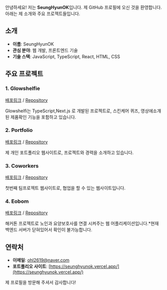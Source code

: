 안녕하세요! 저는 **SeungHyunOK**입니다. 제 GitHub 프로필에 오신 것을 환영합니다. 아래는 제 소개와 주요 프로젝트들입니다.

## 소개

- **이름**: SeungHyunOK
- **관심 분야**: 웹 개발, 프론트엔드 기술
- **기술 스택**: JavaScript, TypeScript, React, HTML, CSS

## 주요 프로젝트


### 1. Glowshelfie
[배포링크](https://glowshelfie.vercel.app/) / [Repository](https://github.com/SeungHyunOK/Glowshelfie)

Glowshelfi는 TypeScript,Next.js 로 개발된 프로젝트로, 스킨케어 퀴즈, 영상에소걔된 제품확인 기능을 포함하고 있습니다. 

### 2. Portfolio
[배포링크](https://seunghyunok.vercel.app/) / [Repository](https://github.com/SeungHyunOK/SeungHyunOK)

제 개인 포트폴리오 웹사이트로, 프로젝트와 경력을 소개하고 있습니다. 

### 3. Coworkers
[배포링크](https://coworkers-colla.netlify.app/) / [Repository](https://github.com/team-collabor/coworkers)


첫번째 팀프로젝트 웹사이트로, 협업을 할 수 있는 웹사이트입니다.

### 4. Eobom
[배포링크](https://eobom-243e0.web.app/login/) / [Repository](https://github.com/SeungHyunOK/eobom)

해커톤 프로젝트로 노인과 요양보호사를 연결 시켜주는 웹 어플리케이션입니다.*현재 백엔드 서버가 닫혀있어서 확인이 불가능합니다.


## 연락처

- **이메일**: [ohl2619@naver.com](mailto:ohl2619@naver.com)
- **포트폴리오 사이트**: [https://seunghyunok.vercel.app/](https://seunghyunok.vercel.app/)

제 프로필을 방문해 주셔서 감사합니다! 
